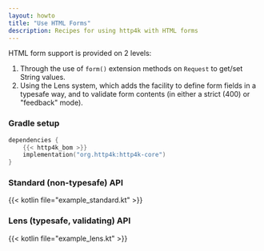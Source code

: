 ```yaml
---
layout: howto
title: "Use HTML Forms"
description: Recipes for using http4k with HTML forms
---
```

HTML form support is provided on 2 levels:

1. Through the use of `form()` extension methods on `Request` to get/set String values.
1. Using the Lens system, which adds the facility to define form fields in a typesafe way, and to validate form contents (in either a strict (400) or "feedback" mode).

### Gradle setup

```kotlin
dependencies {
    {{< http4k_bom >}}
    implementation("org.http4k:http4k-core")
}
```

### Standard (non-typesafe) API 

{{< kotlin file="example_standard.kt" >}}

### Lens (typesafe, validating) API 

{{< kotlin file="example_lens.kt" >}}

